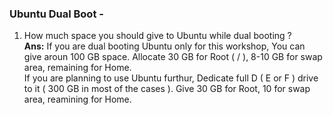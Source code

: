 ### Ubuntu Dual Boot -
1. How much space you should give to Ubuntu while dual booting ? <br />
**Ans:** If you are dual booting Ubuntu only for this workshop, You can give aroun 100 GB space. Allocate 30 GB for Root ( / ), 8-10 GB for swap area, remaining for Home. <br />
If you are planning to use Ubuntu furthur, Dedicate full D ( E or F ) drive to it ( 300 GB in most of the cases ). Give 30 GB for Root, 10 for swap area, reamining for Home.

